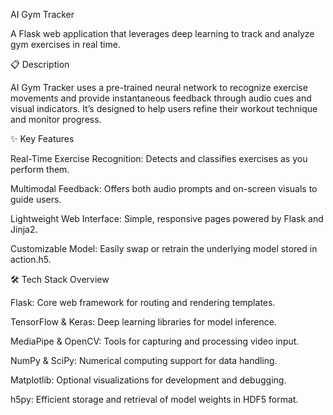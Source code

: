 AI Gym Tracker

A Flask web application that leverages deep learning to track and analyze gym exercises in real time.

📋 Description

AI Gym Tracker uses a pre-trained neural network to recognize exercise movements and provide instantaneous feedback through audio cues and visual indicators. It’s designed to help users refine their workout technique and monitor progress.

✨ Key Features

Real-Time Exercise Recognition: Detects and classifies exercises as you perform them.

Multimodal Feedback: Offers both audio prompts and on-screen visuals to guide users.

Lightweight Web Interface: Simple, responsive pages powered by Flask and Jinja2.

Customizable Model: Easily swap or retrain the underlying model stored in action.h5.

🛠️ Tech Stack Overview

Flask: Core web framework for routing and rendering templates.

TensorFlow & Keras: Deep learning libraries for model inference.

MediaPipe & OpenCV: Tools for capturing and processing video input.

NumPy & SciPy: Numerical computing support for data handling.

Matplotlib: Optional visualizations for development and debugging.

h5py: Efficient storage and retrieval of model weights in HDF5 format.
